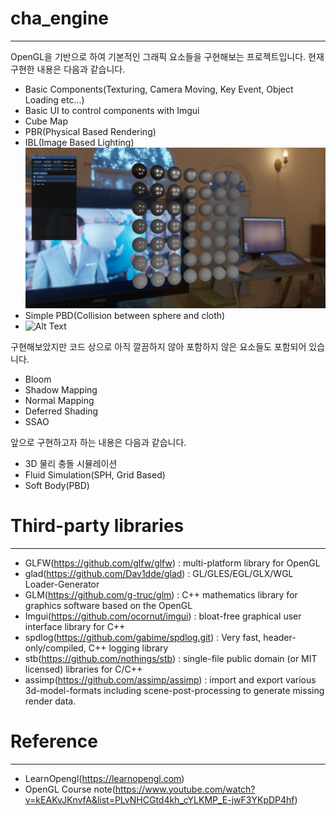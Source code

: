 # cha_engine
------------
OpenGL을 기반으로 하여 기본적인 그래픽 요소들을 구현해보는 프로젝트입니다. 현재 구현한 내용은 다음과 같습니다.

+ Basic Components(Texturing, Camera Moving, Key Event, Object Loading etc...)
+ Basic UI to control components with Imgui
+ Cube Map
+ PBR(Physical Based Rendering)
+ IBL(Image Based Lighting)
  ![캡처](./assets/Readme/pbr_example.png)
+ Simple PBD(Collision between sphere and cloth)
+ ![Alt Text](./assets/Readme/cloth_sphere.gif)

구현해보았지만 코드 상으로 아직 깔끔하지 않아 포함하지 않은 요소들도 포함되어 있습니다.

+ Bloom
+ Shadow Mapping
+ Normal Mapping
+ Deferred Shading
+ SSAO

앞으로 구현하고자 하는 내용은 다음과 같습니다.

+ 3D 물리 충돌 시뮬레이션
+ Fluid Simulation(SPH, Grid Based)
+ Soft Body(PBD)

# Third-party libraries
-----------
+ GLFW(https://github.com/glfw/glfw) : multi-platform library for OpenGL
+ glad(https://github.com/Dav1dde/glad) : GL/GLES/EGL/GLX/WGL Loader-Generator
+ GLM(https://github.com/g-truc/glm) : C++ mathematics library for graphics software based on the OpenGL
+ Imgui(https://github.com/ocornut/imgui) : bloat-free graphical user interface library for C++
+ spdlog(https://github.com/gabime/spdlog.git) : Very fast, header-only/compiled, C++ logging library
+ stb(https://github.com/nothings/stb) : single-file public domain (or MIT licensed) libraries for C/C++
+ assimp(https://github.com/assimp/assimp) : import and export various 3d-model-formats including scene-post-processing to generate missing render data.

# Reference
------------
 + LearnOpengl(https://learnopengl.com)
 + OpenGL Course note(https://www.youtube.com/watch?v=kEAKvJKnvfA&list=PLvNHCGtd4kh_cYLKMP_E-jwF3YKpDP4hf)